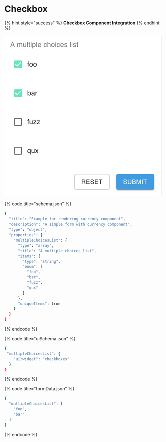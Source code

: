 # Checkbox

{% hint style="success" %}
**Checkbox Component Integration**
{% endhint %}

![Checkbox component integration](../.gitbook/assets/image%20%2814%29.png)

{% code title="schema.json" %}
```bash
{
  "title": "Example for rendering currency component",
  "description": "A simple form with currency component",
  "type": "object",
  "properties": {
    "multipleChoicesList": {
      "type": "array",
      "title": "A multiple choices list",
      "items": {
        "type": "string",
        "enum": [
          "foo",
          "bar",
          "fuzz",
          "qux"
        ]
      },
      "uniqueItems": true
    }
  }
}
```
{% endcode %}

{% code title="uiSchema.json" %}
```bash
{
 "multipleChoicesList": {
    "ui:widget": "checkboxes"
  }
}
```
{% endcode %}

{% code title="formData.json" %}
```bash
{
  "multipleChoicesList": [
    "foo",
    "bar"
  ]
}
```
{% endcode %}

